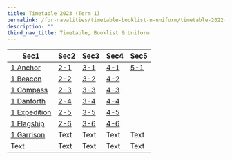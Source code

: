```yaml
---
title: Timetable 2023 (Term 1)
permalink: /for-navalities/timetable-booklist-n-uniform/timetable-2022-term-3/
description: ""
third_nav_title: Timetable, Booklist & Uniform
---
```

| Sec1 | Sec2 | Sec3 | Sec4 | Sec5 |
| -------- | -------- | -------- | -------- | -------- |
| [1 Anchor](/files/TT/1%20Anchor.pdf) | [2-1](/files/TT/2-1.pdf)    | [3-1](/files/TT/3-1.pdf)   | [4-1](/files/TT/4-1.pdf)     | [5-1](/files/TT/5-1.pdf)     |
| [1 Beacon](/files/TT/1%20Beacon.pdf) | [2-2](/files/TT/2-2.pdf)    | [3-2](/files/TT/3-2.pdf)     | [4-2](/files/TT/4-2.pdf)     |     |
| [1 Compass](/files/TT/1%20Compass.pdf)  | [2-3](/files/TT/2-3.pdf)    | [3-3](/files/TT/3-3.pdf)    | [4-3](/files/TT/4-3.pdf)     |      |
| [1 Danforth](/files/TT/1%20Danforth.pdf)     | [2-4](/files/TT/2-4.pdf)    | [3-4](/files/TT/3-4.pdf)    | [4-4](/files/TT/4-4.pdf)    |     |
| [1 Expedition](/files/TT/1%20Expedition.pdf)    | [2-5](/files/TT/2-5.pdf)    | [3-5](/files/TT/3-5.pdf)     | [4-5](/files/TT/4-5.pdf)    |     |
| [1 Flagship](/files/TT/1%20Flagship.pdf)    | [2-6](/files/TT/2-6.pdf)    | [3-6](/files/TT/3-6.pdf)    | [4-6](/files/TT/4-6.pdf)     |     |
| [1 Garrison](/files/TT/1%20Garrison.pdf)   | Text     | Text     | Text     | Text     |
| Text     | Text     | Text     | Text     | Text     |